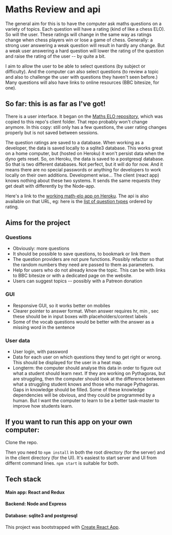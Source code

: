 # Maths Review and api
The general aim for this is to have the computer ask maths questions on a variety of topics. Each question will have a rating (kind of like a chess ELO). So will the user. These ratings will change in the same way as ratings change when chess players win or lose a game of chess. Generally: a strong user answering a weak question will result in hardly any change. But a weak user answering a hard question will lower the rating of the question and raise the rating of the user -- by quite a bit.

I aim to allow the user to be able to select questions (by subject or difficulty). And the computer can also select questions (to review a topic and also to challenge the user with questions they haven't seen before.) Many questions will also have links to online resources (BBC bitesize, for one). 

## So far: this is as far as I've got!
There is a user interface. It began on the [Maths ELO repository](https://github.com/Samir70/maths-elo), which was copied to this repo's client folder. That repo probably won't change anymore. In this copy: still only has a few questions, the user rating changes properly but is not saved between sessions. 

The question ratings are saved to a database. When working as a developer, the data is saved locally to a sqlite3 database. This works great on a home computer, but (hosted on Heroku) it won't persist data when the dyno gets reset. So, on Heroku, the data is saved to a postgresql database. So that is two different databases. Not perfect, but it will do for now. And it means there are no special passwords or anything for developers to work locally on their own additions. Development wise... The client (react app) knows nothing about these two systems. It sends the same requests they get dealt with differently by the Node-app.

Here's a link to the [working math-elo app on Heroku](https://math-elo-api.herokuapp.com/). The api is also available on that URL, eg: here is the [list of question types](https://math-elo-api.herokuapp.com/qratings/all) ordered by rating.

## Aims for the project
### Questions
* Obviously: more questions
* It should be possible to save questions, to bookmark or link them
* The question providers are not pure functions. Possibly refactor so that the random numbers they need are passed to them as parameters.
* Help for users who do not already know the topic. This can be with links to BBC bitesize or with a dedicated page on the website.
* Users can suggest topics -- possibly with a Patreon donation

### GUI
* Responsive GUI, so it works better on mobiles
* Clearer pointer to answer format. When answer requires hr, min , sec these should be in input boxes with placeholders/context labels
* Some of the vocab questions would be better with the answer as a missing word in the sentence

### User data
* User login, with password
* Data for each user on which questions they tend to get right or wrong. This should be displayed for the user in a heat map.
* Longterm: the computer should analyse this data in order to figure out what a student should learn next. If they are working on Pythagoras, but are struggling, then the computer should look at the difference between what a struggling student knows and those who manage Pythagoras. Gaps in knowledge should be filled. Some of these knowledge dependencies will be obvious, and they could be programmed by a human. But I want the computer to learn to be a better task-master to improve how students learn.

## If you want to run this app on your own computer:
Clone the repo.

Then you need to `npm install` in both the root directory (for the server) and in the client directory (for the UI).
It's easiest to start server and UI from differnt command lines. `npm start` is suitable for both.

## Tech stack
#### Main app: React and Redux
#### Backend: Node and Express
#### Database: sqlite3 and postgresql

This project was bootstrapped with [Create React App](https://github.com/facebook/create-react-app).


